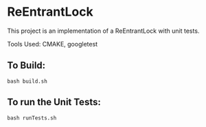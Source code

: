 # ReEntrantLock

This project is an implementation of a ReEntrantLock with unit tests.

Tools Used: CMAKE, googletest

## To Build:
    bash build.sh

## To run the Unit Tests:
    bash runTests.sh